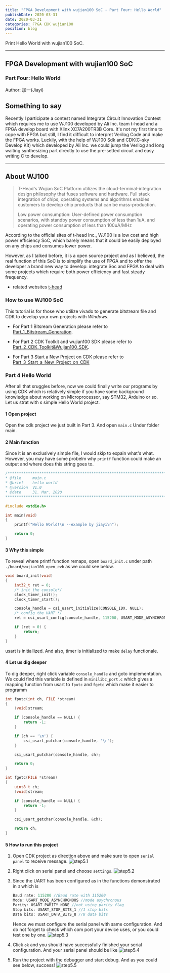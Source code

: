 ```yaml
---
title: "FPGA Development with wujian100 SoC - Part Four: Hello World"
publishDate: 2020-03-31
date: 2020-03-31
categories: FPGA CDK wujian100
position: blog
---
```


Print Hello World with wujian100 SoC.

---

<div id="toc"></div>

## FPGA Development with wujian100 SoC

### Part Four: Hello World

Author: 加一(Jiayi)

## Something to say

Recently I participate a contest named Integrate Circuit Innovation Contest which requires me to use WJ100 developed by Ali Inc. team t-head and a FPGA develop board with Xlinx XC7A200TR3B Core. It's not my first time to cope with FPGA but still, I find it difficult to interpret Verilog Code and make the FPGA works. Luckily, with the help of WJ100 Sdk and CDK(C-sky Develop Kit) which developed by Ali Inc. we could jump the Verilog and long waiting synthesizing part directly to use the pre-setted circuit and easy writing C to develop.

---

## About WJ100

>T-Head's Wujian SoC Platform utilizes the cloud-terminal-integration design philosophy that fuses software and hardware. Full stack integration of chips, operating systems and algorithms enables customers to develop chip products that can be mass-production.
>
>Low power consumption: User-defined power consumption scenarios, with standby power consumption of less than 1uA, and operating power consumption of less than 100uA/MHz

According to the official sites of t-head Inc., WJ100 is a low cost and high power efficiency SoC, which barely means that it could be easily deployed on any chips and consumes lower power.

However, as I talked before, it is a open source project and as I believed, the real function of this SoC is to simplify the use of FPGA and to offer the developer a brand new way to develop: integrate Soc and FPGA to deal with some projects which require both power efficiency and fast steady frequency.

* related websites
[t-head](https://www.t-head.cn/)

### How to use WJ100 SoC

This tutorial is for those who utilize vivado to generate bitstream file and CDK to develop your own projects with *Windows*.

* For Part 1 Bitsream Generation please refer to [Part_1_Bitstream_Generation](https://shieldjy.github.io/2020/03/25/FPGA-Development-with-WJ100-SoC/).

* For Part 2 CDK Toolkit and wujian100 SDK please refer to [Part_2_CDK_Toolkit&Wujian100_SDK](https://shieldjy.github.io/2020/03/27/FPGA-Development-with-WJ100-SoC/).

* For Part 3 Start a New Project on CDK please refer to [Part_3_Start_a_New_Project_on_CDK](https://shieldjy.github.io/2020/03/29/FPGA-Development-with-WJ100-SoC/)

### Part 4 Hello World

After all that sruggles before, now we could finally write our programs by using CDK which is relatively simple if you have some background knowledge about working on Microprocessor, say STM32, Arduino or so. Let us strat with s simple Hello World project.

#### 1 Open project

Open the cdk project we just built in Part 3. And open `main.c` Under folder main.

#### 2 Main function

Since it is an exclusively simple file, I would skip to expain what's what. However, you may have some probelm why `printf` function could make an output and where does this string goes to.

```c++
/******************************************************************************
* @file     main.c
* @brief    hello world
* @version  V1.0
* @date     31. Mar. 2020
******************************************************************************/

#include <stdio.h>

int main(void)
{
    printf("Hello World!\n --example by jiayi\n");

    return 0;
}
```

#### 3 Why this simple

To reveal where printf function remaps, open `board_init.c` under path `./board/wujian100_open_evb` as we could see below.

```c++
void board_init(void)
{
    int32_t ret = 0;
    /* init the console*/
    clock_timer_init();
    clock_timer_start();

    console_handle = csi_usart_initialize(CONSOLE_IDX, NULL);
    /* config the UART */
    ret = csi_usart_config(console_handle, 115200, USART_MODE_ASYNCHRONOUS, USART_PARITY_NONE, USART_STOP_BITS_1, USART_DATA_BITS_8);

    if (ret < 0) {
        return;
    }
}
```

usart is initiallized. And also, timer is initialized to make `delay` functionale.

#### 4 Let us dig deeper

To dig deeper, right click variable `console_handle` and goto implementation. We could find this variable is defined in `minilibc_port.c` which gives a mapping function from usart to `fputc` and `fgetc` which make it easier to programm

```c++
int fputc(int ch, FILE *stream)
{
    (void)stream;

    if (console_handle == NULL) {
        return -1;
    }

    if (ch == '\n') {
        csi_usart_putchar(console_handle, '\r');
    }

    csi_usart_putchar(console_handle, ch);

    return 0;
}

int fgetc(FILE *stream)
{
    uint8_t ch;
    (void)stream;

    if (console_handle == NULL) {
        return -1;
    }

    csi_usart_getchar(console_handle, &ch);

    return ch;
}

```

#### 5 How to run this project

1. Open CDK project as direction above and make sure to open `serial panel` to receive message.
        ![step5.1](https://s1.ax1x.com/2020/04/06/Gyji7t.png)
2. Right click on serial panel and choose `settings`.
        ![step5.2](https://s1.ax1x.com/2020/04/06/GyjEh8.png)
3. Since the UART has been configured as in the functions demonstrated in `3` which is

    ```c++
    Baud rate: 115200 //Baud rate with 115200
    Mode: USART_MODE_ASYNCHRONOUS //mode asychronous
    Parity: USART_PARITY_NONE //not using parity flag
    Stop bits: USART_STOP_BITS_1 //1 stop bits
    Data bits: USART_DATA_BITS_8 //8 data bits
    ```

    Hence we must configure the serial panel with same configuration. And do not forget to check which com port your device uses, or you could test one by one.
        ![step5.3](https://s1.ax1x.com/2020/04/06/GyjCnA.png)

4. Click `ok` and you should have successfully finished your serial configuration. And your serial panel should be like
        ![step5.4](https://s1.ax1x.com/2020/04/06/GyjkAP.png)

5. Run the project with the debugger and start debug. And as you could see below, success!
        ![step5.5](https://s1.ax1x.com/2020/04/06/GyjP0I.png)

